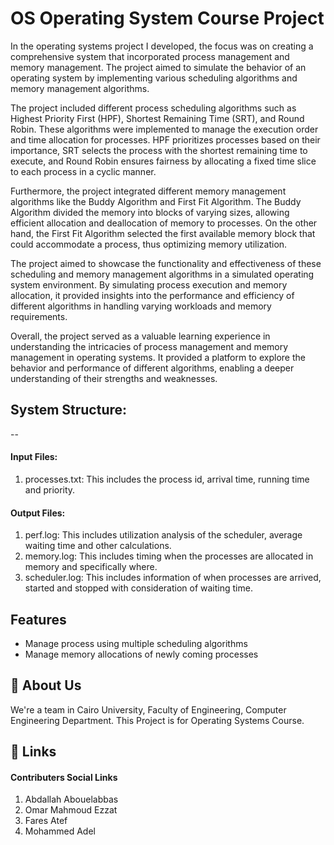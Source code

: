 
# OS Operating System Course Project


In the operating systems project I developed, the focus was on creating a comprehensive system that incorporated process management and memory management. The project aimed to simulate the behavior of an operating system by implementing various scheduling algorithms and memory management algorithms.

The project included different process scheduling algorithms such as Highest Priority First (HPF), Shortest Remaining Time (SRT), and Round Robin. These algorithms were implemented to manage the execution order and time allocation for processes. HPF prioritizes processes based on their importance, SRT selects the process with the shortest remaining time to execute, and Round Robin ensures fairness by allocating a fixed time slice to each process in a cyclic manner.

Furthermore, the project integrated different memory management algorithms like the Buddy Algorithm and First Fit Algorithm. The Buddy Algorithm divided the memory into blocks of varying sizes, allowing efficient allocation and deallocation of memory to processes. On the other hand, the First Fit Algorithm selected the first available memory block that could accommodate a process, thus optimizing memory utilization.

The project aimed to showcase the functionality and effectiveness of these scheduling and memory management algorithms in a simulated operating system environment. By simulating process execution and memory allocation, it provided insights into the performance and efficiency of different algorithms in handling varying workloads and memory requirements.

Overall, the project served as a valuable learning experience in understanding the intricacies of process management and memory management in operating systems. It provided a platform to explore the behavior and performance of different algorithms, enabling a deeper understanding of their strengths and weaknesses.

## System Structure:
--

#### Input Files:
1. processes.txt:
   This includes the process id, arrival time, running time and priority.

#### Output Files:
1. perf.log:
   This includes utilization analysis of the scheduler, average waiting time and other calculations.
2. memory.log:
   This includes timing when the processes are allocated in memory and specifically where.
3. scheduler.log:
   This includes information of when processes are arrived, started and stopped with consideration of waiting time.
   

## Features

- Manage process using multiple scheduling algorithms
- Manage memory allocations of newly coming processes

## 🚀 About Us
We're a team in Cairo University, Faculty of Engineering, Computer Engineering Department. This Project is for Operating Systems Course.

## 🔗 Links
#### Contributers Social Links
1. Abdallah Abouelabbas
2. Omar Mahmoud Ezzat
3. Fares Atef
4. Mohammed Adel

